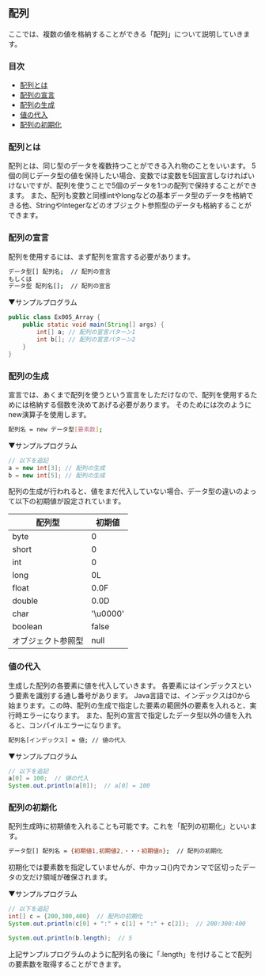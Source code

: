 ## 配列
ここでは、複数の値を格納することができる「配列」について説明していきます。


### 目次
* [配列とは](#sec1)
* [配列の宣言](#sec2)
* [配列の生成](#sec3)
* [値の代入](#sec4)
* [配列の初期化](#sec5)


### <a name="sec1"></a>配列とは
配列とは、同じ型のデータを複数持つことができる入れ物のことをいいます。
5個の同じデータ型の値を保持したい場合、変数では変数を5回宣言しなければいけないですが、配列を使うことで5個のデータを1つの配列で保持することができます。
また、配列も変数と同様intやlongなどの基本データ型のデータを格納できる他、StringやIntegerなどのオブジェクト参照型のデータも格納することができます。

### <a name="sec2"></a>配列の宣言
配列を使用するには、まず配列を宣言する必要があります。

```sh
データ型[] 配列名;  // 配列の宣言
もしくは
データ型 配列名[];  // 配列の宣言
```

▼サンプルプログラム

```java
public class Ex005_Array {
	public static void main(String[] args) {
		int[] a; // 配列の宣言パターン1
		int b[]; // 配列の宣言パターン2
	}
}
```
### <a name="sec3"></a>配列の生成
宣言では、あくまで配列を使うという宣言をしただけなので、配列を使用するためには格納する個数を決めてあげる必要があります。
そのためには次のようにnew演算子を使用します。

```sh
配列名 = new データ型[要素数];
```

▼サンプルプログラム

```java
// 以下を追記
a = new int[3]; // 配列の生成
b = new int[5]; // 配列の生成
```

配列の生成が行われると、値をまだ代入していない場合、データ型の違いのよって以下の初期値が設定されています。

|配列型|初期値|
|-------|-------|
|byte|0|
|short|0|
|int|0|
|long|0L|
|float|0.0F|
|double|0.0D|
|char|'\u0000'|
|boolean|false|
|オブジェクト参照型|null|


###  <a name="sec4"></a>値の代入
生成した配列の各要素に値を代入していきます。
各要素にはインデックスという要素を識別する通し番号があります。
Java言語では、インデックスは0から始まります。この時、配列の生成で指定した要素の範囲外の要素を入れると、実行時エラーになります。
また、配列の宣言で指定したデータ型以外の値を入れると、コンパイルエラーになります。

```sh
配列名[インデックス] = 値; // 値の代入
```

▼サンプルプログラム

```java
// 以下を追記
a[0] = 100;  // 値の代入
System.out.println(a[0]);  // a[0] = 100
```

### <a name="sec5"></a>配列の初期化
配列生成時に初期値を入れることも可能です。これを「配列の初期化」といいます。

```sh
データ型[] 配列名 = {初期値1,初期値2,・・・初期値n};  // 配列の初期化
```
初期化では要素数を指定していませんが、中カッコ{}内でカンマで区切ったデータの文だけ領域が確保されます。

▼サンプルプログラム

```java
// 以下を追記
int[] c = {200,300,400}  // 配列の初期化
System.out.println(c[0] + ":" + c[1] + ":" + c[2]);  // 200:300:400

System.out.println(b.length);  // 5
```

上記サンプルプログラムのように配列名の後に「.length」を付けることで配列の要素数を取得することができます。



